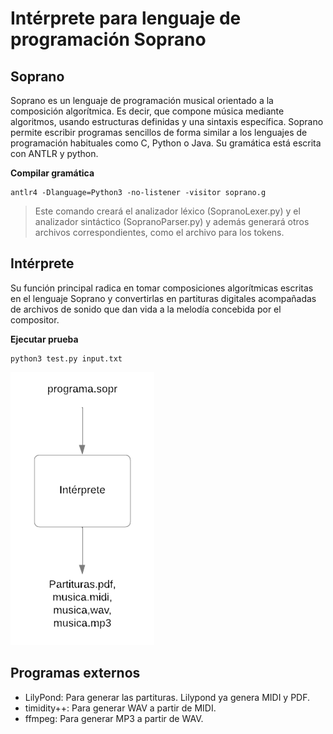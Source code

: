 # Intérprete para lenguaje de programación Soprano

## Soprano
Soprano es un lenguaje de programación musical orientado a la composición algorítmica. Es decir, que compone música mediante algoritmos, usando estructuras definidas y una sintaxis específica.
Soprano permite escribir programas sencillos de forma similar a los lenguajes de programación habituales como C, Python o Java. 
Su gramática está escrita con ANTLR y python.

**Compilar gramática**
```shell
antlr4 -Dlanguage=Python3 -no-listener -visitor soprano.g
```
> Este comando creará el analizador léxico (SopranoLexer.py) y el analizador sintáctico (SopranoParser.py) y además generará otros archivos correspondientes, como el archivo para los tokens.

## Intérprete
Su función principal radica en tomar composiciones algorítmicas escritas en el lenguaje Soprano y convertirlas en partituras digitales acompañadas de archivos de sonido que dan vida a la melodía concebida por el compositor. 

**Ejecutar prueba**
```shell
python3 test.py input.txt
```

![Diagrama del intérprete](image.png)

## Programas externos
* LilyPond: Para generar las partituras. Lilypond ya genera MIDI y PDF. 
* timidity++: Para generar WAV a partir de MIDI. 
* ffmpeg: Para generar MP3 a partir de WAV.
